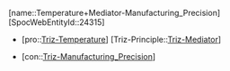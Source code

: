 ﻿---
type: TrizContradiction
aliases:
- Temperature+Mediator-Manufacturing_Precision
license: CC BY-SA 4.0
copyright: https://github.com/SpocWeb
IsDeleted: false
IsReadOnly: false
Confidential: public
tags: 
- Triz/Contradiction
---
[name::Temperature+Mediator-Manufacturing_Precision]
[SpocWebEntityId::24315]
+ [pro::[Triz-Temperature](tech/Triz/Parameter/Triz-Temperature.md)]
[Triz-Principle::[Triz-Mediator](tech/Triz/Principle/Triz-Mediator.md)]
- [con::[Triz-Manufacturing_Precision](tech/Triz/Parameter/Triz-Manufacturing_Precision.md)]

